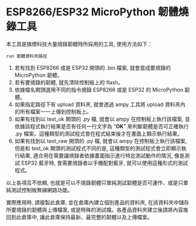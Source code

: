 # ESP8266/ESP32 MicroPython 韌體燒錄工具

本工具是旗標科技大量燒錄韌體時所採用的工具, 使用方法如下：

```
run 韌體資料夾路徑
```

1. 若有找到 ESP8266 或是 ESP32 開頭的 .bin 檔案, 就會當成要燒錄的 MicroPython 韌體。
2. 若有要燒錄的韌體, 就先清除控制板上的 flash。
3. 依據檔名開頭選用不同的指令燒錄 ESP8266 或是 ESP32 的 MicroPython 韌體。
6. 如果指定路徑下有 upload 資料夾, 就會透過 ampy 工具將 upload 資料夾內的所有檔案一一上傳到控制板上。
4. 如果有找到以 test_ok 開頭的 .py 檔, 就會以 ampy 在控制板上執行該檔案, 並依據該程式執行結果是否有任何一行文字為 "**OK**" 來判斷韌體是否可正確執行 .py 檔案。這種類型的測試程式會在程式結束後才在畫面上顯示執行結果。
5. 如果有找到以 test_raw 開頭的 .py 檔, 就會以 ampy 在控制板上執行該檔案, 但是和 test_ok 開頭的測試程式不同的是, 這種類型的測試程式會立即顯示執行結果, 適合用在需要讓燒錄者依據畫面指示進行特定測試動作的情況, 像是測試 ESP32 藍牙時, 會需要燒錄者以手機配對藍牙, 就可以使用這種形式的測試程式。

以上各項互不依賴, 也就是可以不燒錄韌體只單純測試韌體是否可運作、或是只單純測試控制板無線網路功能。

實際應用時, 請複製此倉庫, 並在倉庫內建立個別產品的資料夾, 在該資料夾中儲存所要燒錄的韌體與上傳檔案, 或是特殊的測試檔。各產品資料夾建立後請將內容推回到此倉庫中, 讓此倉庫保持最新、最完整的韌體以及上傳檔案。
